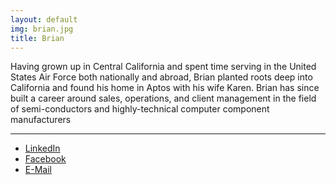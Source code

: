 ```yaml
---
layout: default
img: brian.jpg
title: Brian
---
```


Having grown up in Central California and spent time serving in the United
States Air Force both nationally and abroad, Brian planted roots deep into
California and found his home in Aptos with his wife Karen. Brian has since
built a career around sales, operations, and client management in the field
of semi-conductors and highly-technical computer component manufacturers

<hr class="intro-divider">
<div>
  <ul class="list-inline">
    <li>
      <a href="https://www.linkedin.com/in/brian-sully-sullivan-0a932275/" class="btn btn-default btn-xs" target="_blank">
      <i class="fa fa-linkedin fa-fw"></i><span class="network-name"> LinkedIn</span></a>
    </li>
    <li>
      <a href="https://www.facebook.com/brian.sully.sullivan" class="btn btn-default btn-xs" target="_blank">
      <i class="fa fa-facebook fa-fw"></i> <span class="network-name">Facebook</span></a>
    </li>
    <li>
      <a href="mailto:brian@sullivans.co" class="btn btn-default btn-xs" target="_blank">
      <i class="fa fa-envelope fa-fw"></i><span class="network-name"> E-Mail</span></a>
    </li>
  </ul>
</div>